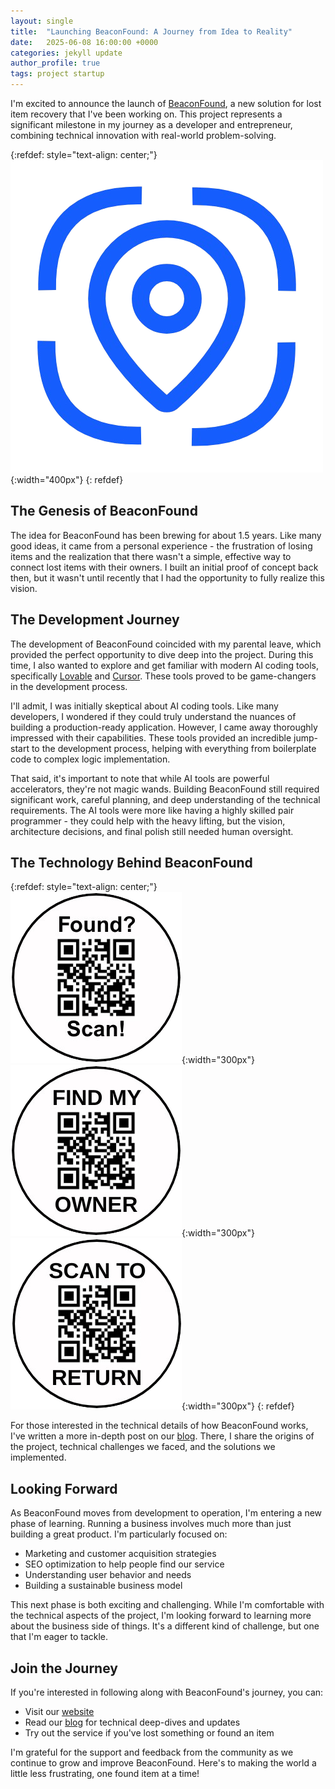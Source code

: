 ```yaml
---
layout: single
title:  "Launching BeaconFound: A Journey from Idea to Reality"
date:   2025-06-08 16:00:00 +0000
categories: jekyll update
author_profile: true
tags: project startup
---
```


I'm excited to announce the launch of [BeaconFound](https://beaconfound.com), a new solution for lost item recovery that I've been working on. This project represents a significant milestone in my journey as a developer and entrepreneur, combining technical innovation with real-world problem-solving.

{:refdef: style="text-align: center;"}
![BeaconFound Logo](/assets/images/beaconfound-logo.png){:width="400px"}
{: refdef}

## The Genesis of BeaconFound

The idea for BeaconFound has been brewing for about 1.5 years. Like many good ideas, it came from a personal experience - the frustration of losing items and the realization that there wasn't a simple, effective way to connect lost items with their owners. I built an initial proof of concept back then, but it wasn't until recently that I had the opportunity to fully realize this vision.

## The Development Journey

The development of BeaconFound coincided with my parental leave, which provided the perfect opportunity to dive deep into the project. During this time, I also wanted to explore and get familiar with modern AI coding tools, specifically [Lovable](https://lovable.ai) and [Cursor](https://cursor.sh). These tools proved to be game-changers in the development process.

I'll admit, I was initially skeptical about AI coding tools. Like many developers, I wondered if they could truly understand the nuances of building a production-ready application. However, I came away thoroughly impressed with their capabilities. These tools provided an incredible jump-start to the development process, helping with everything from boilerplate code to complex logic implementation.

That said, it's important to note that while AI tools are powerful accelerators, they're not magic wands. Building BeaconFound still required significant work, careful planning, and deep understanding of the technical requirements. The AI tools were more like having a highly skilled pair programmer - they could help with the heavy lifting, but the vision, architecture decisions, and final polish still needed human oversight.

## The Technology Behind BeaconFound

{:refdef: style="text-align: center;"}
![BeaconFound Tag](/assets/images/beaconfound-tag.png){:width="300px"}
![BeaconFound Tag 2](/assets/images/beaconfound-tag2.png){:width="300px"}
![BeaconFound Tag 3](/assets/images/beaconfound-tag3.png){:width="300px"}
{: refdef}

For those interested in the technical details of how BeaconFound works, I've written a more in-depth post on our [blog](https://beaconfound.com/blog). There, I share the origins of the project, technical challenges we faced, and the solutions we implemented.

## Looking Forward

As BeaconFound moves from development to operation, I'm entering a new phase of learning. Running a business involves much more than just building a great product. I'm particularly focused on:

- Marketing and customer acquisition strategies
- SEO optimization to help people find our service
- Understanding user behavior and needs
- Building a sustainable business model

This next phase is both exciting and challenging. While I'm comfortable with the technical aspects of the project, I'm looking forward to learning more about the business side of things. It's a different kind of challenge, but one that I'm eager to tackle.

## Join the Journey

If you're interested in following along with BeaconFound's journey, you can:
- Visit our [website](https://beaconfound.com)
- Read our [blog](https://beaconfound.com/blog) for technical deep-dives and updates
- Try out the service if you've lost something or found an item

I'm grateful for the support and feedback from the community as we continue to grow and improve BeaconFound. Here's to making the world a little less frustrating, one found item at a time! 